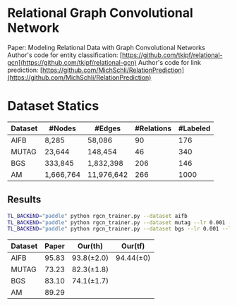 # Relational Graph Convolutional Network
Paper: Modeling Relational Data with Graph Convolutional Networks
Author's code for entity classification: [https://github.com/tkipf/relational-gcn](https://github.com/tkipf/relational-gcn)
Author's code for link prediction: [https://github.com/MichSchli/RelationPrediction](https://github.com/MichSchli/RelationPrediction)

# Dataset Statics
| Dataset | #Nodes    | #Edges     | #Relations | #Labeled |
|---------|-----------|------------|------------|----------|
| AIFB    | 8,285     | 58,086     | 90         | 176      |
| MUTAG   | 23,644    | 148,454    | 46         | 340      |
| BGS     | 333,845   | 1,832,398  | 206        | 146      |
| AM      | 1,666,764 | 11,976,642 | 266        | 1000     |

Results
-------

```bash
TL_BACKEND="paddle" python rgcn_trainer.py --dataset aifb 
TL_BACKEND="paddle" python rgcn_trainer.py --dataset mutag --lr 0.001 --l2_coef 5e-2
TL_BACKEND="paddle" python rgcn_trainer.py --dataset bgs --lr 0.001 --l2_coef 1e-2
```

| Dataset | Paper | Our(th)    | Our(tf)   |
|---------|-------|------------|-----------|
| AIFB    | 95.83 | 93.8(±2.0) | 94.44(±0) |
| MUTAG   | 73.23 | 82.3(±1.8) |           |
| BGS     | 83.10 | 74.1(±1.7) |           |
| AM      | 89.29 |            |           |
